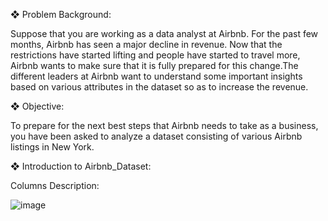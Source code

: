 ❖	Problem Background:

Suppose that you are working as a data analyst at Airbnb. For the past few months, Airbnb has seen a major decline in revenue. Now that the restrictions have started lifting and people have started to travel more, Airbnb wants to make sure that it is fully prepared for this change.The different leaders at Airbnb want to understand some important insights based on various attributes in the dataset so as to increase the revenue.

❖	Objective:

To prepare for the next best steps that Airbnb needs to take as a business, you have been asked to analyze a dataset consisting of various Airbnb listings in New York.

❖	Introduction to Airbnb_Dataset:

Columns Description:
 
![image](https://github.com/user-attachments/assets/06b33eb0-4bab-49df-bea2-16e3de7bc4c7)

